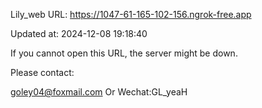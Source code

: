 Lily_web URL: https://1047-61-165-102-156.ngrok-free.app

Updated at: 2024-12-08 19:18:40

If you cannot open this URL, the server might be down.

Please contact: 

goley04@foxmail.com Or Wechat:GL_yeaH